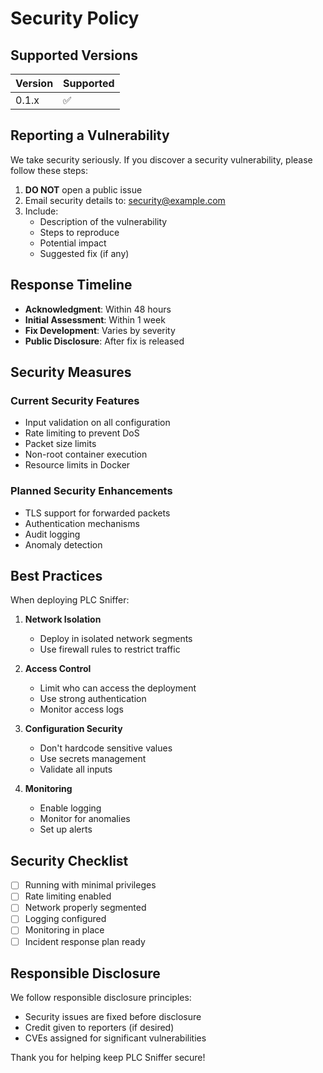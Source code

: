 # Security Policy

## Supported Versions

| Version | Supported          |
| ------- | ------------------ |
| 0.1.x   | :white_check_mark: |

## Reporting a Vulnerability

We take security seriously. If you discover a security vulnerability, please follow these steps:

1. **DO NOT** open a public issue
2. Email security details to: security@example.com
3. Include:
   - Description of the vulnerability
   - Steps to reproduce
   - Potential impact
   - Suggested fix (if any)

## Response Timeline

- **Acknowledgment**: Within 48 hours
- **Initial Assessment**: Within 1 week
- **Fix Development**: Varies by severity
- **Public Disclosure**: After fix is released

## Security Measures

### Current Security Features

- Input validation on all configuration
- Rate limiting to prevent DoS
- Packet size limits
- Non-root container execution
- Resource limits in Docker

### Planned Security Enhancements

- TLS support for forwarded packets
- Authentication mechanisms
- Audit logging
- Anomaly detection

## Best Practices

When deploying PLC Sniffer:

1. **Network Isolation**
   - Deploy in isolated network segments
   - Use firewall rules to restrict traffic

2. **Access Control**
   - Limit who can access the deployment
   - Use strong authentication
   - Monitor access logs

3. **Configuration Security**
   - Don't hardcode sensitive values
   - Use secrets management
   - Validate all inputs

4. **Monitoring**
   - Enable logging
   - Monitor for anomalies
   - Set up alerts

## Security Checklist

- [ ] Running with minimal privileges
- [ ] Rate limiting enabled
- [ ] Network properly segmented
- [ ] Logging configured
- [ ] Monitoring in place
- [ ] Incident response plan ready

## Responsible Disclosure

We follow responsible disclosure principles:
- Security issues are fixed before disclosure
- Credit given to reporters (if desired)
- CVEs assigned for significant vulnerabilities

Thank you for helping keep PLC Sniffer secure!